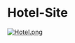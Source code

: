 
  # Hotel-Site

 [![Hotel.png](https://i.postimg.cc/cJgNdzLx/Hotel.png)](https://postimg.cc/d7YfB4Cp)

